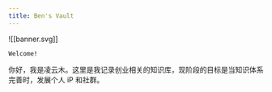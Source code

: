 ```yaml
---
title: Ben's Vault
---
```



![[banner.svg]]


```poetry
Welcome!
```

你好，我是凌云木。这里是我记录创业相关的知识库，现阶段的目标是当知识体系完善时，发展个人 iP 和社群。



